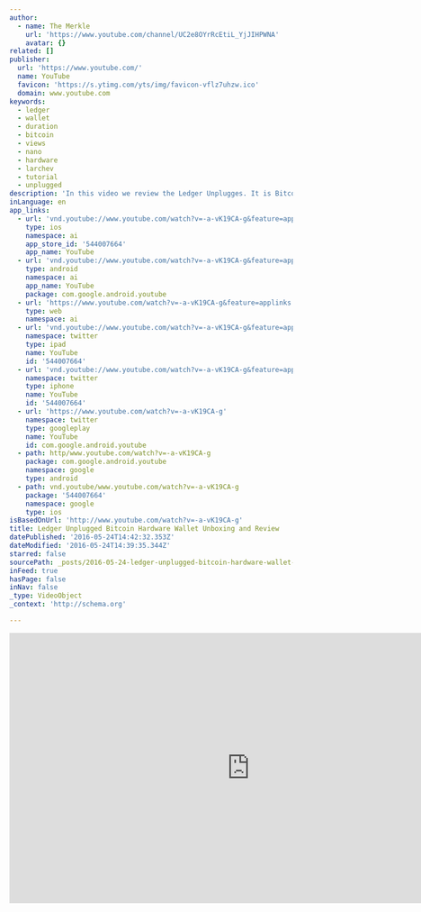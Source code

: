```yaml
---
author:
  - name: The Merkle
    url: 'https://www.youtube.com/channel/UC2e8OYrRcEtiL_YjJIHPWNA'
    avatar: {}
related: []
publisher:
  url: 'https://www.youtube.com/'
  name: YouTube
  favicon: 'https://s.ytimg.com/yts/img/favicon-vflz7uhzw.ico'
  domain: www.youtube.com
keywords:
  - ledger
  - wallet
  - duration
  - bitcoin
  - views
  - nano
  - hardware
  - larchev
  - tutorial
  - unplugged
description: 'In this video we review the Ledger Unplugges. It is Bitcoin Hardware Wallet which helps secure your coins. It works well with any android phone equipped with an NFC chip and is a cheap and easy way to secure your funds. Full Review: http://themerkle.com/ledger-unplugged-review-and-unboxing/ Follow us on twitter @themerklenews'
inLanguage: en
app_links:
  - url: 'vnd.youtube://www.youtube.com/watch?v=-a-vK19CA-g&feature=applinks'
    type: ios
    namespace: ai
    app_store_id: '544007664'
    app_name: YouTube
  - url: 'vnd.youtube://www.youtube.com/watch?v=-a-vK19CA-g&feature=applinks'
    type: android
    namespace: ai
    app_name: YouTube
    package: com.google.android.youtube
  - url: 'https://www.youtube.com/watch?v=-a-vK19CA-g&feature=applinks'
    type: web
    namespace: ai
  - url: 'vnd.youtube://www.youtube.com/watch?v=-a-vK19CA-g&feature=applinks'
    namespace: twitter
    type: ipad
    name: YouTube
    id: '544007664'
  - url: 'vnd.youtube://www.youtube.com/watch?v=-a-vK19CA-g&feature=applinks'
    namespace: twitter
    type: iphone
    name: YouTube
    id: '544007664'
  - url: 'https://www.youtube.com/watch?v=-a-vK19CA-g'
    namespace: twitter
    type: googleplay
    name: YouTube
    id: com.google.android.youtube
  - path: http/www.youtube.com/watch?v=-a-vK19CA-g
    package: com.google.android.youtube
    namespace: google
    type: android
  - path: vnd.youtube/www.youtube.com/watch?v=-a-vK19CA-g
    package: '544007664'
    namespace: google
    type: ios
isBasedOnUrl: 'http://www.youtube.com/watch?v=-a-vK19CA-g'
title: Ledger Unplugged Bitcoin Hardware Wallet Unboxing and Review
datePublished: '2016-05-24T14:42:32.353Z'
dateModified: '2016-05-24T14:39:35.344Z'
starred: false
sourcePath: _posts/2016-05-24-ledger-unplugged-bitcoin-hardware-wallet-unboxing-and-review.md
inFeed: true
hasPage: false
inNav: false
_type: VideoObject
_context: 'http://schema.org'

---
```

<iframe src="http://cdn.embedly.com/widgets/media.html?src=https%3A%2F%2Fwww.youtube.com%2Fembed%2F-a-vK19CA-g%3Ffeature%3Doembed&amp;url=http%3A%2F%2Fwww.youtube.com%2Fwatch%3Fv%3D-a-vK19CA-g&amp;image=https%3A%2F%2Fi.ytimg.com%2Fvi%2F-a-vK19CA-g%2Fhqdefault.jpg&amp;key=b7d04c9b404c499eba89ee7072e1c4f7&amp;type=text%2Fhtml&amp;schema=youtube" width="854" height="480" scrolling="no" frameborder="0" allowfullscreen="" style=""></iframe>